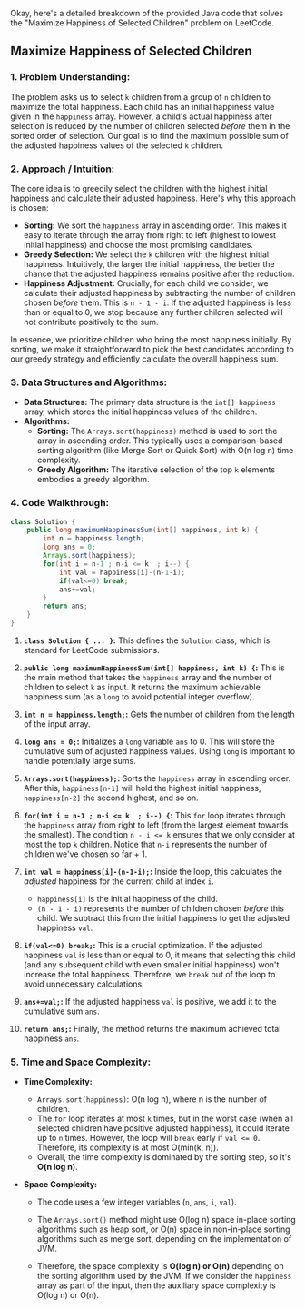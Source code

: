 Okay, here's a detailed breakdown of the provided Java code that solves the "Maximize Happiness of Selected Children" problem on LeetCode.

## Maximize Happiness of Selected Children

### 1. Problem Understanding:

The problem asks us to select `k` children from a group of `n` children to maximize the total happiness.  Each child has an initial happiness value given in the `happiness` array. However, a child's actual happiness after selection is reduced by the number of children selected *before* them in the sorted order of selection.  Our goal is to find the maximum possible sum of the adjusted happiness values of the selected `k` children.

### 2. Approach / Intuition:

The core idea is to greedily select the children with the highest initial happiness and calculate their adjusted happiness.  Here's why this approach is chosen:

*   **Sorting:** We sort the `happiness` array in ascending order. This makes it easy to iterate through the array from right to left (highest to lowest initial happiness) and choose the most promising candidates.
*   **Greedy Selection:** We select the `k` children with the highest initial happiness. Intuitively, the larger the initial happiness, the better the chance that the adjusted happiness remains positive after the reduction.
*   **Happiness Adjustment:** Crucially, for each child we consider, we calculate their adjusted happiness by subtracting the number of children chosen *before* them. This is `n - 1 - i`. If the adjusted happiness is less than or equal to 0, we stop because any further children selected will not contribute positively to the sum.

In essence, we prioritize children who bring the most happiness initially. By sorting, we make it straightforward to pick the best candidates according to our greedy strategy and efficiently calculate the overall happiness sum.

### 3. Data Structures and Algorithms:

*   **Data Structures:** The primary data structure is the `int[] happiness` array, which stores the initial happiness values of the children.
*   **Algorithms:**
    *   **Sorting:** The `Arrays.sort(happiness)` method is used to sort the array in ascending order. This typically uses a comparison-based sorting algorithm (like Merge Sort or Quick Sort) with O(n log n) time complexity.
    *   **Greedy Algorithm:** The iterative selection of the top `k` elements embodies a greedy algorithm.

### 4. Code Walkthrough:

```java
class Solution {
    public long maximumHappinessSum(int[] happiness, int k) {
        int n = happiness.length;
        long ans = 0;
        Arrays.sort(happiness);
        for(int i = n-1 ; n-i <= k  ; i--) {
            int val = happiness[i]-(n-1-i);
            if(val<=0) break;
            ans+=val;
        }
        return ans;
    }
}
```

1.  **`class Solution { ... }`:**  This defines the `Solution` class, which is standard for LeetCode submissions.

2.  **`public long maximumHappinessSum(int[] happiness, int k) {`:** This is the main method that takes the `happiness` array and the number of children to select `k` as input. It returns the maximum achievable happiness sum (as a `long` to avoid potential integer overflow).

3.  **`int n = happiness.length;`:**  Gets the number of children from the length of the input array.

4.  **`long ans = 0;`:** Initializes a `long` variable `ans` to 0. This will store the cumulative sum of adjusted happiness values.  Using `long` is important to handle potentially large sums.

5.  **`Arrays.sort(happiness);`:** Sorts the `happiness` array in ascending order. After this, `happiness[n-1]` will hold the highest initial happiness, `happiness[n-2]` the second highest, and so on.

6.  **`for(int i = n-1 ; n-i <= k  ; i--) {`:** This `for` loop iterates through the `happiness` array from right to left (from the largest element towards the smallest). The condition `n - i <= k` ensures that we only consider at most the top `k` children. Notice that `n-i` represents the number of children we've chosen so far + 1.

7.  **`int val = happiness[i]-(n-1-i);`:** Inside the loop, this calculates the *adjusted* happiness for the current child at index `i`.
    *   `happiness[i]` is the initial happiness of the child.
    *   `(n - 1 - i)` represents the number of children chosen *before* this child. We subtract this from the initial happiness to get the adjusted happiness `val`.

8.  **`if(val<=0) break;`:**  This is a crucial optimization. If the adjusted happiness `val` is less than or equal to 0, it means that selecting this child (and any subsequent child with even smaller initial happiness) won't increase the total happiness. Therefore, we `break` out of the loop to avoid unnecessary calculations.

9.  **`ans+=val;`:** If the adjusted happiness `val` is positive, we add it to the cumulative sum `ans`.

10. **`return ans;`:** Finally, the method returns the maximum achieved total happiness `ans`.

### 5. Time and Space Complexity:

*   **Time Complexity:**
    *   `Arrays.sort(happiness)`: O(n log n), where n is the number of children.
    *   The `for` loop iterates at most `k` times, but in the worst case (when all selected children have positive adjusted happiness), it could iterate up to `n` times.  However, the loop will `break` early if `val <= 0`.  Therefore, its complexity is at most O(min(k, n)).
    *   Overall, the time complexity is dominated by the sorting step, so it's **O(n log n)**.

*   **Space Complexity:**
    *   The code uses a few integer variables (`n`, `ans`, `i`, `val`).
    *   The `Arrays.sort()` method might use O(log n) space in-place sorting algorithms such as heap sort, or O(n) space in non-in-place sorting algorithms such as merge sort, depending on the implementation of JVM.

    *   Therefore, the space complexity is **O(log n) or O(n)** depending on the sorting algorithm used by the JVM. If we consider the `happiness` array as part of the input, then the auxiliary space complexity is O(log n) or O(n).
